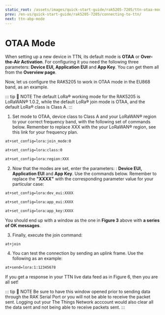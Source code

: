 ```yaml
---
static_root: /assets/images/quick-start-guide/rak5205-7205/ttn-otaa-mode
prev: /en-us/quick-start-guide/rak5205-7205/connecting-to-ttn/
next: ttn-abp-mode
---
```


# OTAA Mode

When setting up a new device in TTN, its default mode is **OTAA** or **Over-the-Air Activation**. For configuring it you need the following three parameters: **Device EUI, Application EUI** and **App Key**. You can get them all from the **Overview page**.

<rk-img
  :src="`${$frontmatter.static_root}/s5ezrnlxr9qbwfbtssne.png`"
  width="100%"
  figure-number="1"
  caption="Device OTAA Parameters"
/>

Now, let us configure the RAK5205 to work in OTAA mode in the EU868 band, as an example.

::: tip 📝 NOTE
The default LoRa® working mode for the RAK5205 is LoRaWAN® 1.0.2, while the default LoRa® join mode is OTAA, and the default LoRa® class is Class A.
:::

1. Set mode to OTAA, device class to Class A and your LoRaWAN® region to your correct frequency band, with the following set of commands below. Remember to replace XXX with the your LoRaWAN® region, see this link for your frequency plan.

```bash
at+set_config=lora:join_mode:0
```

```bash
at+set_config=lora:class:0
```

```bash
at+set_config=lora:region:XXX
```

<rk-img
  :src="`${$frontmatter.static_root}/okwyucipaed3fnrarkso.png`"
  width="100%"
  figure-number="2"
  caption="Setting up the RAK5205 operation mode"
/>

2. Now that the modes are set, enter the parameters: : **Device EUI, Application EUI** and **App Key**. Use the commands below. Remember to replace the **"XXXX"** with the corresponding parameter value for your particular case:

```bash
at+set_config=lora:dev_eui:XXXX
```

```bash
at+set_config=lora:app_eui:XXXX
```

```bash
at+set_config=lora:app_key:XXXX
```

<rk-img
  :src="`${$frontmatter.static_root}/jttmbmkhm0ac0duvap94.png`"
  width="100%"
  figure-number="3"
  caption="Setting up the RAK5205 OTAA parameters"
/>

You should end up with a window as the one in **Figure 3** above with **a series of OK messages**.

3. Finally, execute the join command:

```bash
at+join
```

<rk-img
  :src="`${$frontmatter.static_root}/eevf8jgjt1p48i17vugw.png`"
  width="100%"
  figure-number="4"
  caption="Join command"
/>

4. You can test the connection by sending an uplink frame. Use the following as an example:

```bash
at+send=lora:1:12345678
```

<rk-img
  :src="`${$frontmatter.static_root}/tsyls5mfkzctes7lh1jg.png`"
  width="100%"
  figure-number="5"
  caption="Sending an uplink frame"
/>

If you get a response in your TTN live data feed as in Figure 6, then you are all set!

::: tip 📝 NOTE
Be sure to have this window opened prior to sending data through the RAK Serial Port or you will not be able to receive the packet sent. Logging out your The Things Network acccount would also clear all the data sent and not being able to receive packets sent.
:::

<rk-img
  :src="`${$frontmatter.static_root}/vab3mt37t1tozvj2bg0i.png`"
  width="100%"
  figure-number="6"
  caption="Sending Data to TTN from RAK5205"
/>
